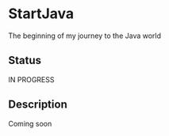 # StartJava

The beginning of my journey to the Java world

## Status

IN PROGRESS

## Description

Coming soon
